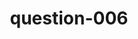 ---
layout: question
title: question-006
number: 006
question: Tell me something you can buy that costs a dollar or less.
answer1: Fruit | 29
answer2: Fast food | 23
answer3: Soft drink | 17
answer4: Newspaper | 10
answer5: Stamp | 6
answer6: Gum | 4
answer7:
answer8:
answer9:
answer10:
---